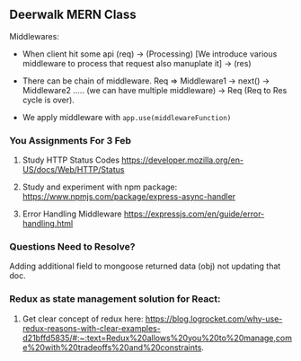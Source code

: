 ## Deerwalk MERN Class


Middlewares:

- When client hit some api (req) -> (Processing) [We introduce various middleware to process that request also manuplate it] -> (res)

- There can be chain of middleware. Req => Middleware1 -> next() -> Middleware2 ..... (we can have multiple middleware) -> Req (Req to Res cycle is over).

- We apply middleware with `app.use(middlewareFunction)`



### You Assignments For 3 Feb
1. Study HTTP Status Codes
https://developer.mozilla.org/en-US/docs/Web/HTTP/Status

2. Study and experiment with npm package: 
https://www.npmjs.com/package/express-async-handler

3. Error Handling Middleware
https://expressjs.com/en/guide/error-handling.html


### Questions Need to Resolve?
Adding additional field to mongoose returned data (obj) not updating that doc.



### Redux as state management solution for React:

1. Get clear concept of redux here: https://blog.logrocket.com/why-use-redux-reasons-with-clear-examples-d21bffd5835/#:~:text=Redux%20allows%20you%20to%20manage,come%20with%20tradeoffs%20and%20constraints.
